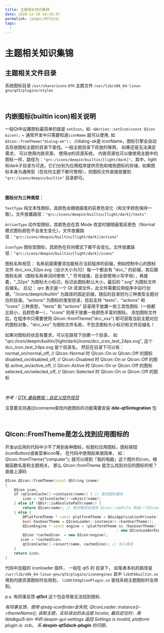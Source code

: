 ```yaml
---
title: 主题相关知识集锦
date: 2020-12-10 14:39:37
permalink: /pages/8f52c6/
tags:
  - 
---
```

# 主题相关知识集锦

## 主题相关文件目录

系统图标目录 `/usr/share/icons`
`DTK` 主题文件 `/usr/lib/x86_64-linux-gnu/qt5/plugins/styles`

<br>

## 内嵌图标(builtin icon)相关说明

一般Qt中设置图标最简单的就是 `setIcon`，如 `~QAction::setIcon(const QIcon &icon);` ~ 通常开发中只需要知道`iconName` 就可以使用, 如 `QIcon::fromTheme("dialog-ok")； `//dialog-ok是 iconName，图标引擎会自动去存放图标主题的目录下查找。一般主题目录下存放的够用， 如果还是无法满足需求， 可以使用内嵌资源， 使用qt的资源系统， 内嵌资源也可以像使用主题中的图标一样，路径为：`"qrc:/icons/deepin/builtin/[light/dark]"`，其中，light和dark子目录为可选，它们分别为应用程序提供亮色和暗色图标的存储，如果图标本身为通用型（在任何主题下都可使用），则图标文件直接放置到 `"qrc:/icons/deepin/builtin"` 目录即可。 

<br>

**图标分为三种类型：**

`TextType` 纯文本性图标，其颜色会跟随画笔的前景色变化（和文字颜色保持一致）。文件放置路径：`"qrc:/icons/deepin/builtin/[light/dark]/texts"`

`ActionType` 动作型图标，其颜色会在其 Mode 改变时跟随画笔前景色（Normal 模式图标颜色不会发生变化）。文件放置路径：`"qrc:/icons/deepin/builtin/[light/dark]/actions"`

`IconType` 图标型图标，其颜色在任何模式下都不会变化。文件放置路径：`"qrc:/icons/deepin/builtin/[light/dark]/icons"`


图标名称规范： 名称前面需要添加能标示当前程序的前缀，例如控制中心的图标文件 dcc_xxx_32px.svg（设计大小为32）每一个都会有 "dcc_" 的前缀，其后跟图标名称（图标名称单词间使用 "_" 符号链接，且全部使用小写字母），再接着，"_32px" 为图标大小标识，标识此图标默认大小，最后的 ".svg" 为图标文件后缀名。 后记： qrc 表示是一个 Qt 资源文件，此文件需要应用程序中自行创建。"/icons/deepin/builtin" 为路径的固定前缀，随后的目录则为三种类型主题对应的目录。"actions" 为图标的类型目录，目前支持 "texts"、"actions" 和 "icons" 三种类型，"texts" 和 "actions" 目录用于放置一些工具性图标（一般都比较小，且颜色单一），"icons" 则用于放置一些颜色丰富的图标。 添加图标文件后，在程序中只需要使用 QIcon::fromTheme("dcc_xxx") 即可获取当前主题对应的图标对象，"dcc_xxx" 为图标文件名称，不包含图标大小标识和文件后缀名！

如果对图标的状态有要求，可以在路径下创建一个目录， 如 "qrc:/icon/deepin/builtin/[light/dark]/icons/dcc_icon_test_24px.svg", 这个 dcc_icon_test_24px.svg 是个目录名， 然后在目录下可以有： normal_on/normal_off, // QIcon::Normal 时 QIcon::On or QIcon::Off 的图标 disabled_on/disabled_off, // QIcon::Disabled 时 QIcon::On or QIcon::Off 的图标 active_on/active_off, // QIcon::Active 时 QIcon::On or QIcon::Off 的图标 selected_on/selected_off, // QIcon::Selected 时 QIcon::On or QIcon::Off 的图标

<br>

*参考：[DTK 基础教程：自定义控件规范](https://xmuli.tech/posts/525116e/)*

注意要支持通过iconname查找内嵌图标的功能需要安装 **dde-qt5integration** 包

<br>

## QIcon::FromTheme是怎么找到应用图标的

开发qt应用的代码中少不了用到各种图标，标题栏应用图标，图标按钮(iconButton)或者菜单icon等， 在代码中使用起来很简单， 如： QIcon::fromTheme("computer"); 就可以得到「我的电脑」这个图片的icon，根据函数名是和主题相关。 那么 QIcon::fromTheme 是怎么找到对应的图标的呢？ 直接上源码

```cpp
QIcon QIcon::fromTheme(const QString &name)
{
    QIcon icon;
    if (qtIconCache()->contains(name)) { // 查找图标缓存
        icon = *qtIconCache()->object(name);
    } else if (QDir::isAbsolutePath(name)) {
        return QIcon(name); // 绝对路径会调用 QIcon::addFile 构造一个QIcon
    } else {
        QPlatformTheme * const platformTheme = QGuiApplicationPrivate::platformTheme();
        bool hasUserTheme = QIconLoader::instance()->hasUserTheme();
        QIconEngine * const engine = (platformTheme && !hasUserTheme) ? platformTheme->createIconEngine(name) // 根据加载的 iconloader 插件创建 iconengin
                                                   : new QIconLoaderEngine(name); // 默认的 iconloaderEngin
        QIcon *cachedIcon  = new QIcon(engine);
       icon = *cachedIcon;
        qtIconCache()->insert(name, cachedIcon); // 加入缓存
    }
    return icon;
}
```

代码中加载的 iconloader 插件， 一般在 qt5 的 目录下， 如笔者本机的路径是 `/usr/lib/x86_64-linux-gnu/qt5/plugins/iconengines` 其中 `libdtkbuiltin.so` 用到内嵌资源图标时会用到， `libQt5XdgIconPlugin.so` 查找系统主题图标时会用到。

p.s. 有同事反馈 **qt5ct** 这个包会导致无法找到图标.

*有同事反馈，使用 qtxdg-iconfinder会失败, QIconLoader::instance()->themeName(); 读取主题，实际读出的永远是 hicolor, 最后定位时，用 libtdkgui5-bin 中的 deepin-gui-settings 返回 Settings is invalid, platform plugin is: xcb。 系 **deepin-qt5dxcb-plugin** 的问题。*